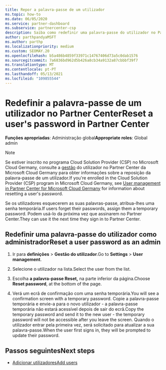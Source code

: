 ```yaml
---
title: Repor a palavra-passe de um utilizador
ms.topic: how-to
ms.date: 06/05/2020
ms.service: partner-dashboard
ms.subservice: partnercenter-csp
description: Saiba como redefinir uma palavra-passe do utilizador no Partner Center. Os utilizadores receberão uma senha temporária da próxima vez que assinarem no Partner Center.
author: parthpandyaMSFT
ms.author: parthp
ms.localizationpriority: medium
ms.custom: SEOMAY.20
ms.openlocfilehash: b5a486b4859f33971c14767406d73a5c0dab1576
ms.sourcegitcommit: 7a6836bd962d5b426a8cb34a9132a87cbbbf39f7
ms.translationtype: MT
ms.contentlocale: pt-PT
ms.lasthandoff: 05/13/2021
ms.locfileid: "109855544"
---
```

# <a name="reset-a-users-password-in-partner-center"></a><span data-ttu-id="fcb04-104">Redefinir a palavra-passe de um utilizador no Partner Center</span><span class="sxs-lookup"><span data-stu-id="fcb04-104">Reset a user's password in Partner Center</span></span>

<span data-ttu-id="fcb04-105">**Funções apropriadas**: Administração global</span><span class="sxs-lookup"><span data-stu-id="fcb04-105">**Appropriate roles**: Global admin</span></span>

> [!NOTE]  
> <span data-ttu-id="fcb04-106">Se estiver inscrito no programa Cloud Solution Provider (CSP) no Microsoft Cloud Germany, consulte a [gestão](user-management-in-partner-center-for-microsoft-cloud-germany.md) do utilizador no Partner Center da Microsoft Cloud Germany para obter informações sobre a reposição da palavra-passe de um utilizador.</span><span class="sxs-lookup"><span data-stu-id="fcb04-106">If you're enrolled in the Cloud Solution Provider (CSP) program in Microsoft Cloud Germany, see [User management in Partner Center for Microsoft Cloud Germany](user-management-in-partner-center-for-microsoft-cloud-germany.md) for information about resetting a user's password.</span></span>

<span data-ttu-id="fcb04-107">Se os utilizadores esquecerem as suas palavras-passe, atribua-lhes uma senha temporária.</span><span class="sxs-lookup"><span data-stu-id="fcb04-107">If users forget their passwords, assign them a temporary password.</span></span> <span data-ttu-id="fcb04-108">Podem usá-lo da próxima vez que assinarem no Partner Center.</span><span class="sxs-lookup"><span data-stu-id="fcb04-108">They can use it the next time they sign in to Partner Center.</span></span>

## <a name="reset-a-user-password-as-an-admin"></a><span data-ttu-id="fcb04-109">Redefinir uma palavra-passe do utilizador como administrador</span><span class="sxs-lookup"><span data-stu-id="fcb04-109">Reset a user password as an admin</span></span>

1. <span data-ttu-id="fcb04-110">Ir para **definições** &gt; **Gestão do utilizador**.</span><span class="sxs-lookup"><span data-stu-id="fcb04-110">Go to **Settings** &gt; **User management**.</span></span>

2. <span data-ttu-id="fcb04-111">Selecione o utilizador na lista.</span><span class="sxs-lookup"><span data-stu-id="fcb04-111">Select the user from the list.</span></span>

3. <span data-ttu-id="fcb04-112">Escolha **a palavra-passe Reset,** na parte inferior da página.</span><span class="sxs-lookup"><span data-stu-id="fcb04-112">Choose **Reset password**, at the bottom of the page.</span></span>

4. <span data-ttu-id="fcb04-113">Verá um ecrã de confirmação com uma senha temporária.</span><span class="sxs-lookup"><span data-stu-id="fcb04-113">You will see a confirmation screen with a temporary password.</span></span> <span data-ttu-id="fcb04-114">Copie a palavra-passe temporária e envie-a para o novo utilizador - a palavra-passe temporária não estará acessível depois de sair do ecrã.</span><span class="sxs-lookup"><span data-stu-id="fcb04-114">Copy the temporary password and send it to the new user - the temporary password will not be accessible after you leave the screen.</span></span> <span data-ttu-id="fcb04-115">Quando o utilizador entrar pela primeira vez, será solicitado para atualizar a sua palavra-passe.</span><span class="sxs-lookup"><span data-stu-id="fcb04-115">When the user first signs in, they will be prompted to update their password.</span></span>

## <a name="next-steps"></a><span data-ttu-id="fcb04-116">Passos seguintes</span><span class="sxs-lookup"><span data-stu-id="fcb04-116">Next steps</span></span>

- [<span data-ttu-id="fcb04-117">Adicionar utilizadores</span><span class="sxs-lookup"><span data-stu-id="fcb04-117">Add users</span></span>](create-user-accounts-and-set-permissions.md)